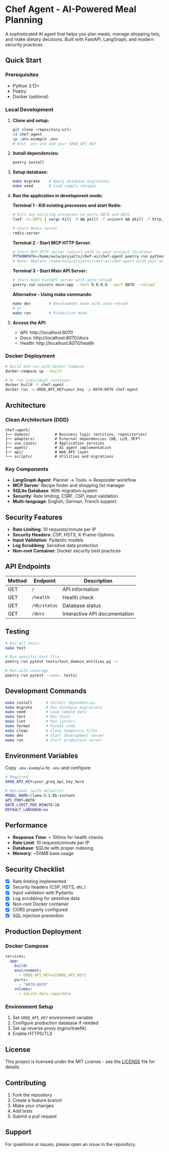 # Chef Agent - AI-Powered Meal Planning

A sophisticated AI agent that helps you plan meals, manage shopping lists, and make dietary decisions. Built with FastAPI, LangGraph, and modern security practices.

## Quick Start

### Prerequisites
- Python 3.13+
- Poetry
- Docker (optional)

### Local Development

1. **Clone and setup:**
   ```bash
   git clone <repository-url>
   cd chef-agent
   cp .env.example .env
   # Edit .env and add your GROQ_API_KEY
   ```

2. **Install dependencies:**
   ```bash
   poetry install
   ```

3. **Setup database:**
   ```bash
   make migrate    # Apply database migrations
   make seed       # Load sample recipes
   ```

4. **Run the application in development mode:**
   
   **Terminal 1 - Kill existing processes and start Redis:**
   ```bash
   # Kill any existing processes on ports 8070 and 8072
   lsof -ti:8072 | xargs kill -9 && pkill -f uvicorn && pkill -f http_server
   
   # Start Redis server
   redis-server
   ```
   
   **Terminal 2 - Start MCP HTTP Server:**
   ```bash
   # Start MCP HTTP server (adjust path to your project location)
   PYTHONPATH=/home/eulw/projects/chef-ai/chef-agent poetry run python adapters/mcp/http_server.py
   # Note: Replace /home/eulw/projects/chef-ai/chef-agent with your actual project path
   ```
   
   **Terminal 3 - Start Main API Server:**
   ```bash
   # Start main FastAPI server with auto-reload
   poetry run uvicorn main:app --host 0.0.0.0 --port 8070 --reload
   ```
   
   **Alternative - Using make commands:**
   ```bash
   make dev        # Development mode with auto-reload
   # or
   make run        # Production mode
   ```

5. **Access the API:**
   - API: http://localhost:8070
   - Docs: http://localhost:8070/docs
   - Health: http://localhost:8070/health

### Docker Deployment

```bash
# Build and run with Docker Compose
docker-compose up --build

# Or run individual container
docker build -t chef-agent .
docker run -e GROQ_API_KEY=your_key -p 8070:8070 chef-agent
```

## Architecture

### Clean Architecture (DDD)
```
chef-agent/
├── domain/           # Business logic (entities, repositories)
├── adapters/         # External dependencies (DB, LLM, MCP)
├── use_cases/        # Application services
├── agent/            # AI agent implementation
├── api/              # Web API layer
└── scripts/          # Utilities and migrations
```

### Key Components
- **LangGraph Agent**: Planner → Tools → Responder workflow
- **MCP Server**: Recipe finder and shopping list manager
- **SQLite Database**: With migration system
- **Security**: Rate limiting, CSRF, CSP, input validation
- **Multi-language**: English, German, French support

## Security Features

- **Rate Limiting**: 10 requests/minute per IP
- **Security Headers**: CSP, HSTS, X-Frame-Options
- **Input Validation**: Pydantic models
- **Log Scrubbing**: Sensitive data protection
- **Non-root Container**: Docker security best practices

## API Endpoints

| Method | Endpoint | Description |
|--------|----------|-------------|
| GET | `/` | API information |
| GET | `/health` | Health check |
| GET | `/db/status` | Database status |
| GET | `/docs` | Interactive API documentation |

## Testing

```bash
# Run all tests
make test

# Run specific test file
poetry run pytest tests/test_domain_entities.py -v

# Run with coverage
poetry run pytest --cov=. tests/
```

## Development Commands

```bash
make install      # Install dependencies
make migrate      # Run database migrations
make seed         # Load sample data
make test         # Run tests
make lint         # Run linters
make format       # Format code
make clean        # Clean temporary files
make dev          # Start development server
make run          # Start production server
```

## Environment Variables

Copy `.env.example` to `.env` and configure:

```bash
# Required
GROQ_API_KEY=your_groq_api_key_here

# Optional (with defaults)
MODEL_NAME=llama-3.1-8b-instant
API_PORT=8070
RATE_LIMIT_PER_MINUTE=10
DEFAULT_LANGUAGE=en
```

## Performance

- **Response Time**: < 100ms for health checks
- **Rate Limit**: 10 requests/minute per IP
- **Database**: SQLite with proper indexing
- **Memory**: ~50MB base usage

## Security Checklist

- [x] Rate limiting implemented
- [x] Security headers (CSP, HSTS, etc.)
- [x] Input validation with Pydantic
- [x] Log scrubbing for sensitive data
- [x] Non-root Docker container
- [x] CORS properly configured
- [x] SQL injection prevention

## Production Deployment

### Docker Compose
```yaml
services:
  app:
    build: .
    environment:
      - GROQ_API_KEY=${GROQ_API_KEY}
    ports:
      - "8070:8070"
    volumes:
      - sqlite_data:/app/data
```

### Environment Setup
1. Set `GROQ_API_KEY` environment variable
2. Configure production database if needed
3. Set up reverse proxy (nginx/traefik)
4. Enable HTTPS/TLS

## License

This project is licensed under the MIT License - see the [LICENSE](LICENSE) file for details.

## Contributing

1. Fork the repository
2. Create a feature branch
3. Make your changes
4. Add tests
5. Submit a pull request

## Support

For questions or issues, please open an issue in the repository.

